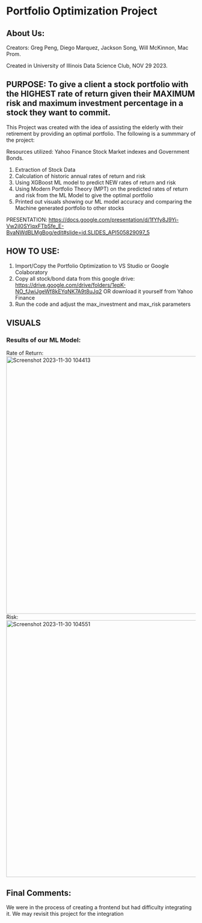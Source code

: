 # Portfolio Optimization Project

## About Us:
Creators: Greg Peng, Diego Marquez, Jackson Song, Will McKinnon, Mac Prom. 

Created in University of Illinois Data Science Club, NOV 29 2023.

## PURPOSE: To give a client a stock portfolio with the HIGHEST rate of return given their MAXIMUM risk and maximum investment percentage in a stock they want to commit.

This Project was created with the idea of assisting the elderly with their retirement by providing an optimal portfolio. The following is a summmary of the project:

Resources utilized: Yahoo Finance Stock Market indexes and Government Bonds.  

1) Extraction of Stock Data
2) Calculation of historic annual rates of return and risk
3) Using XGBoost ML model to predict NEW rates of return and risk
4) Using Modern Portfolio Theory (MPT) on the predicted rates of return and risk from the ML Model to give the optimal portfolio
5) Printed out visuals showing our ML model accuracy and comparing the Machine generated portfolio to other stocks

PRESENTATION: https://docs.google.com/presentation/d/1fYfy8J9Yi-Vw2jI0SYlqxFTbSfe_E-BvaNWdBLMgBog/edit#slide=id.SLIDES_API505829097_5


## HOW TO USE:

1. Import/Copy the Portfolio Optimization to VS Studio or Google Colaboratory
2. Copy all stock/bond data from this google drive: https://drive.google.com/drive/folders/1epK-NO_fJwiJgeWf8kEYqNK7A9t8uJq2 OR download it yourself from Yahoo Finance
3. Run the code and adjust the max_investment and max_risk parameters

## VISUALS

### Results of our ML Model:
Rate of Return:
<img width="686" alt="Screenshot 2023-11-30 104413" src="https://github.com/UIUC-DSC/Diego/assets/134166232/8184f9a4-cf9a-426d-bb1a-37fc87ad0990">
Risk:
<img width="684" alt="Screenshot 2023-11-30 104551" src="https://github.com/UIUC-DSC/Diego/assets/134166232/572e74d1-6e90-43ce-9d5f-7ab549468036">

## Final Comments:
We were in the process of creating a frontend but had difficulty integrating it. We may revisit this project for the integration

 
